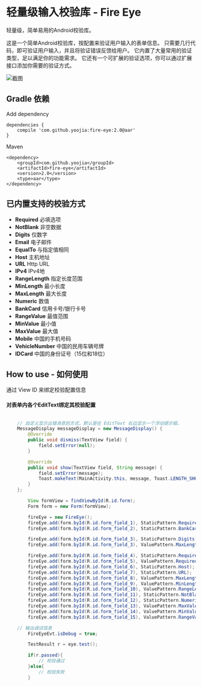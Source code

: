# 轻量级输入校验库 - Fire Eye

轻量级，简单易用的Android校验库。

这是一个简单Android校验库，按配置来验证用户输入的表单信息。
只需要几行代码，即可验证用户输入，并且将验证错误反馈给用户。
它内置了大量常用的验证类型，足以满足你的功能需求。
它还有一个可扩展的验证选项，你可以通过扩展接口添加你需要的验证方式。

![截图](http://i.imgur.com/sucjaqE.png)

## Gradle 依赖

Add dependency

    dependencies {
        compile 'com.github.yoojia:fire-eye:2.0@aar'
    }

Maven

    <dependency>
        <groupId>com.github.yoojia</groupId>
        <artifactId>fire-eye</artifactId>
        <version>2.0</version>
        <type>aar</type>
    </dependency>

## 已内置支持的校验方式

* **Required** 必填选项
* **NotBlank** 非空数据
* **Digits** 仅数字
* **Email** 电子邮件
* **EqualTo** 与指定值相同
* **Host** 主机地址
* **URL** Http URL
* **IPv4** IPv4地
* **RangeLength** 指定长度范围
* **MinLength** 最小长度
* **MaxLength** 最大长度
* **Numeric** 数值
* **BankCard** 信用卡号/银行卡号
* **RangeValue** 最值范围
* **MinValue** 最小值
* **MaxValue** 最大值
* **Mobile** 中国的手机号码
* **VehicleNumber** 中国的民用车辆号牌
* **IDCard** 中国的身份证号（15位和18位）
## How to use - 如何使用

通过 View ID 来绑定校验配置信息

#### 对表单内各个EditText绑定其校验配置

```java

    // 自定义显示出错消息的方式，默认是在 EditText 右边显示一个浮动提示框。
    MessageDisplay messageDisplay = new MessageDisplay() {
        @Override
        public void dismiss(TextView field) {
            field.setError(null);
        }

        @Override
        public void show(TextView field, String message) {
            field.setError(message);
            Toast.makeText(MainActivity.this, message, Toast.LENGTH_SHORT).show();
        }
    };

        View formView = findViewById(R.id.form);
        Form form = new Form(formView);

        fireEye = new FireEye();
        fireEye.add(form.byId(R.id.form_field_1), StaticPattern.Required, StaticPattern.Mobile);
        fireEye.add(form.byId(R.id.form_field_2), StaticPattern.BankCard);

        fireEye.add(form.byId(R.id.form_field_3), StaticPattern.Digits);
        fireEye.add(form.byId(R.id.form_field_3), ValuePattern.MaxLength.setValue(20));

        fireEye.add(form.byId(R.id.form_field_4), StaticPattern.Required, StaticPattern.Email);
        fireEye.add(form.byId(R.id.form_field_5), ValuePattern.Required, ValuePattern.EqualsTo.lazy(new TextViewLoader(form.byId(R.id.form_field_4))));
        fireEye.add(form.byId(R.id.form_field_6), StaticPattern.Host);
        fireEye.add(form.byId(R.id.form_field_7), StaticPattern.URL);
        fireEye.add(form.byId(R.id.form_field_8), ValuePattern.MaxLength.setValue(5));
        fireEye.add(form.byId(R.id.form_field_9), ValuePattern.MinLength.setValue(4));
        fireEye.add(form.byId(R.id.form_field_10), ValuePattern.RangeLength.setFirstValue(4L).setSecondValue(8L));
        fireEye.add(form.byId(R.id.form_field_11), StaticPattern.NotBlank);
        fireEye.add(form.byId(R.id.form_field_12), StaticPattern.Numeric);
        fireEye.add(form.byId(R.id.form_field_13), ValuePattern.MaxValue.setValue(100));
        fireEye.add(form.byId(R.id.form_field_14), ValuePattern.MinValue.setValue(20));
        fireEye.add(form.byId(R.id.form_field_15), ValuePattern.RangeValue.setFirstValue(18L).setSecondValue(30L));

    // 输出调试信息
        FireEyeEvt.isDebug = true;

        TestResult r = eye.test();

        if(r.passed){
            // 校验通过
        }else{
            // 校验失败
        }

```

